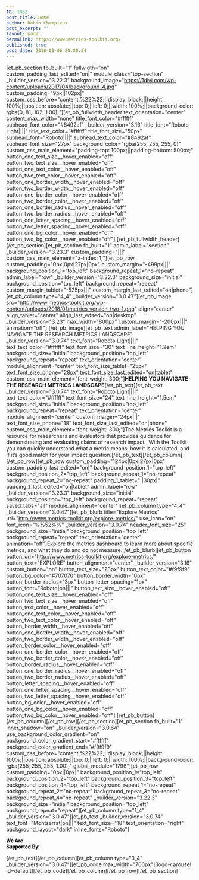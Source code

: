 ```yaml
---
ID: 1065
post_title: Home
author: Robin Champieux
post_excerpt: ""
layout: page
permalink: https://www.metrics-toolkit.org/
published: true
post_date: 2018-01-06 20:09:34
---
```

[et_pb_section fb_built="1" fullwidth="on" custom_padding_last_edited="on|" module_class="top-section" _builder_version="3.22.3" background_image="https://1divi.com/wp-content/uploads/2017/04/background-4.jpg" custom_padding="9px||102px|" custom_css_before="content:%22%22;||display: block;||height: 100%;||position: absolute;||top: 0;||left: 0;||width: 100%;||background-color: rgba(0, 81, 102, 1.00);"][et_pb_fullwidth_header text_orientation="center" content_max_width="none" title_font_color="#ffffff" subhead_font_color="#8492af" _builder_version="3.16" title_font="Roboto Light||||" title_text_color="#ffffff" title_font_size="50px" subhead_font="Roboto||||" subhead_text_color="#8492af" subhead_font_size="27px" background_color="rgba(255, 255, 255, 0)" custom_css_main_element="padding-top: 100px;||padding-bottom: 500px;" button_one_text_size__hover_enabled="off" button_two_text_size__hover_enabled="off" button_one_text_color__hover_enabled="off" button_two_text_color__hover_enabled="off" button_one_border_width__hover_enabled="off" button_two_border_width__hover_enabled="off" button_one_border_color__hover_enabled="off" button_two_border_color__hover_enabled="off" button_one_border_radius__hover_enabled="off" button_two_border_radius__hover_enabled="off" button_one_letter_spacing__hover_enabled="off" button_two_letter_spacing__hover_enabled="off" button_one_bg_color__hover_enabled="off" button_two_bg_color__hover_enabled="off"]&nbsp;[/et_pb_fullwidth_header][/et_pb_section][et_pb_section fb_built="1" admin_label="section" _builder_version="3.23.3" custom_padding="|||" custom_css_main_element="z-index: 1;"][et_pb_row custom_padding="0px|0px|27px|0px" custom_margin="-499px|||" background_position_1="top_left" background_repeat_1="no-repeat" admin_label="row" _builder_version="3.22.3" background_size="initial" background_position="top_left" background_repeat="repeat" custom_margin_tablet="-525px|||" custom_margin_last_edited="on|phone"][et_pb_column type="4_4" _builder_version="3.0.47"][et_pb_image src="http://www.metrics-toolkit.org/wp-content/uploads/2018/01/metrics_version_two-1.png" align="center" align_tablet="center" align_last_edited="on|desktop" _builder_version="3.23" max_width="800px" custom_margin="-200px|||" animation="off"]&nbsp;[/et_pb_image][et_pb_text admin_label="HELPING YOU NAVIGATE THE RESEARCH METRICS LANDSCAPE" _builder_version="3.0.74" text_font="Roboto Light||||" text_text_color="#ffffff" text_font_size="30" text_line_height="1.2em" background_size="initial" background_position="top_left" background_repeat="repeat" text_orientation="center" module_alignment="center" text_font_size_tablet="25px" text_font_size_phone="28px" text_font_size_last_edited="on|tablet" custom_css_main_element="font-weight: 300;"]<strong>HELPING YOU NAVIGATE THE RESEARCH METRICS LANDSCAPE</strong>[/et_pb_text][et_pb_text _builder_version="3.0.74" text_font="Roboto Light||||" text_text_color="#ffffff" text_font_size="24" text_line_height="1.5em" background_size="initial" background_position="top_left" background_repeat="repeat" text_orientation="center" module_alignment="center" custom_margin="24px|||" text_font_size_phone="18" text_font_size_last_edited="on|phone" custom_css_main_element="font-weight: 300;"]The Metrics Toolkit is a resource for researchers and evaluators that provides guidance for demonstrating and evaluating claims of research impact. &nbsp;With the Toolkit you can quickly understand what a metric means, how it is calculated, and if it’s good match for your impact question.[/et_pb_text][/et_pb_column][/et_pb_row][et_pb_row custom_padding="124px|0px|27px|0px" custom_padding_last_edited="on|" background_position_1="top_left" background_position_2="top_left" background_repeat_1="no-repeat" background_repeat_2="no-repeat" padding_1_tablet="||30px|" padding_1_last_edited="on|tablet" admin_label="row" _builder_version="3.23.3" background_size="initial" background_position="top_left" background_repeat="repeat" saved_tabs="all" module_alignment="center"][et_pb_column type="4_4" _builder_version="3.0.47"][et_pb_blurb title="Explore Metrics" url="http://www.metrics-toolkit.org/explore-metrics/" use_icon="on" font_icon="%%52%%" _builder_version="3.0.74" header_font_size="25" background_size="initial" background_position="top_left" background_repeat="repeat" text_orientation="center" animation="off"]Explore the metrics dashboard to learn more about specific metrics, and what they do and do not measure.[/et_pb_blurb][et_pb_button button_url="http://www.metrics-toolkit.org/explore-metrics/" button_text="EXPLORE" button_alignment="center" _builder_version="3.16" custom_button="on" button_text_size="23px" button_text_color="#f9f9f9" button_bg_color="#707070" button_border_width="0px" button_border_radius="3px" button_letter_spacing="1px" button_font="Roboto|on|||" button_text_size__hover_enabled="off" button_one_text_size__hover_enabled="off" button_two_text_size__hover_enabled="off" button_text_color__hover_enabled="off" button_one_text_color__hover_enabled="off" button_two_text_color__hover_enabled="off" button_border_width__hover_enabled="off" button_one_border_width__hover_enabled="off" button_two_border_width__hover_enabled="off" button_border_color__hover_enabled="off" button_one_border_color__hover_enabled="off" button_two_border_color__hover_enabled="off" button_border_radius__hover_enabled="off" button_one_border_radius__hover_enabled="off" button_two_border_radius__hover_enabled="off" button_letter_spacing__hover_enabled="off" button_one_letter_spacing__hover_enabled="off" button_two_letter_spacing__hover_enabled="off" button_bg_color__hover_enabled="off" button_one_bg_color__hover_enabled="off" button_two_bg_color__hover_enabled="off"]&nbsp;[/et_pb_button][/et_pb_column][/et_pb_row][/et_pb_section][et_pb_section fb_built="1" inner_shadow="on" _builder_version="3.0.64" use_background_color_gradient="on" background_color_gradient_start="#ffffff" background_color_gradient_end="#f9f9f9" custom_css_before="content:%22%22;||display: block;||height: 100%;||position: absolute;||top: 0;||left: 0;||width: 100%;||background-color: rgba(255, 255, 255, 1.00);" global_module="1796"][et_pb_row custom_padding="0px||0px|" background_position_1="top_left" background_position_2="top_left" background_position_3="top_left" background_position_4="top_left" background_repeat_1="no-repeat" background_repeat_2="no-repeat" background_repeat_3="no-repeat" background_repeat_4="no-repeat" _builder_version="3.22.3" background_size="initial" background_position="top_left" background_repeat="repeat"][et_pb_column type="1_4" _builder_version="3.0.47"][et_pb_text _builder_version="3.0.74" text_font="Montserrat|on|||" text_font_size="18" text_orientation="right" background_layout="dark" inline_fonts="Roboto"]<p><strong><span style="color: #000000; font-family: Roboto;">We Are </span></strong><br /><strong><span style="color: #000000; font-family: Roboto;">Supported By:</span></strong></p>[/et_pb_text][/et_pb_column][et_pb_column type="3_4" _builder_version="3.0.47"][et_pb_code max_width="700px"][logo-carousel id=default][/et_pb_code][/et_pb_column][/et_pb_row][/et_pb_section]